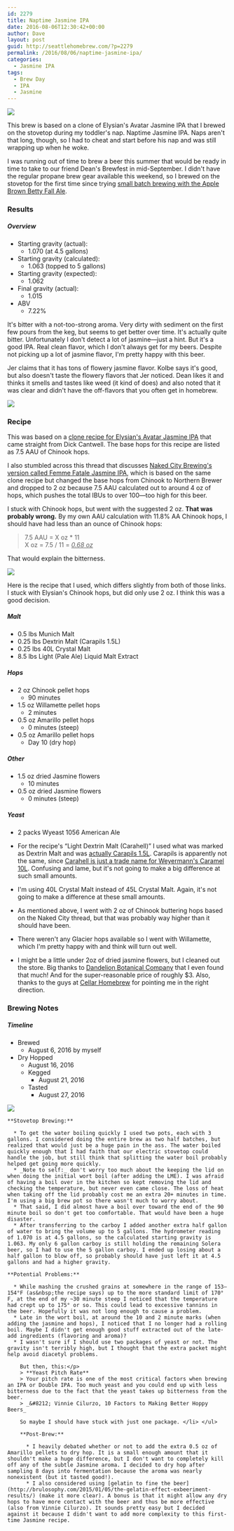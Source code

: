 ```yaml
---
id: 2279
title: Naptime Jasmine IPA
date: 2016-08-06T12:30:42+00:00
author: Dave
layout: post
guid: http://seattlehomebrew.com/?p=2279
permalink: /2016/08/06/naptime-jasmine-ipa/
categories:
  - Jasmine IPA
tags:
  - Brew Day
  - IPA
  - Jasmine
---
```

<img src="http://seattlehomebrew.com/wp-content/uploads/2016/08/IMG_5388-1-700x500.jpg" class="aligncenter" />

This brew is based on a clone of Elysian's Avatar Jasmine IPA that I brewed on the stovetop during my toddler's nap. Naptime Jasmine IPA. Naps aren't that long, though, so I had to cheat and start before his nap and was still wrapping up when he woke.

I was running out of time to brew a beer this summer that would be ready in time to take to our friend Dean's Brewfest in mid-September. I didn't have the regular propane brew gear available this weekend, so I brewed on the stovetop for the first time since trying [small batch brewing with the Apple Brown Betty Fall&nbsp;Ale](http://seattlehomebrew.com/category/brews/apple-brown-betty-ale/).

<!--more-->

### Results

##### Overview

  * Starting gravity (actual): 
      * 1.070 (at&nbsp;4.5&nbsp;gallons)
  * Starting gravity (calculated): 
      * 1.063 (topped&nbsp;to&nbsp;5&nbsp;gallons)
  * Starting gravity (expected): 
      * 1.062
  * Final gravity (actual): 
      * 1.015
  * ABV 
      * 7.22% 

It's bitter with a not-too-strong aroma. Very dirty with sediment on the first few pours from the keg, but seems to get better over time. It's actually quite bitter. Unfortunately I don't detect a lot of jasmine—just a hint. But it's a good IPA. Real clean flavor, which I don't always get for my beers. Despite not picking up a lot of jasmine flavor, I'm pretty happy with this beer. 

Jer claims that it has tons of flowery jasmine flavor. Kolbe says it's good, but also doesn't taste the flowery flavors that Jer noticed. Dean likes it and thinks it smells and tastes like weed (it kind of does) and also noted that it was clear and didn't have the off-flavors that you often get in homebrew.

<img src="http://seattlehomebrew.com/wp-content/uploads/2016/08/IMG_5701-001-700x500.jpg" class="aligncenter" /> 

### Recipe

This was based on a [clone recipe for Elysian's Avatar Jasmine IPA](http://blog.seattlepi.com/whatsontap/2008/05/22/elysian-homebrew-recipes/) that came straight from Dick Cantwell. The base hops for this recipe are listed as 7.5 AAU of Chinook hops.

I also stumbled across this thread that discusses [Naked City Brewing's version called Femme Fatale Jasmine IPA](http://www.homebrewtalk.com/showthread.php?t=67344), which is based on the same clone recipe but changed the base hops from Chinook to Northern Brewer and dropped to 2 oz because 7.5 AAU calculated out to around 4 oz of hops, which pushes the total IBUs to over 100—too high for this beer.

I stuck with Chinook hops, but went with the suggested 2 oz. **That was probably wrong.** By my own AAU calculation with 11.8% AA Chinook hops, I should have had less than an ounce of Chinook hops:

> 7.5 AAU = X oz * 11  
> X oz = 7.5 / 11 = <em style="text-decoration: underline;">0.68 oz</em> 

That would explain the bitterness.

<img src="http://seattlehomebrew.com/wp-content/uploads/2016/08/IMG_5147-667x500.jpg" class="aligncenter" /> 

Here is the recipe that I used, which differs slightly from both of those links. I stuck with Elysian's Chinook hops, but did only use 2 oz. I think this was a good decision.

##### Malt

  * 0.5 lbs Munich Malt
  * 0.25 lbs Dextrin Malt (Carapils 1.5L)
  * 0.25 lbs 40L Crystal Malt
  * 8.5 lbs Light (Pale Ale) Liquid Malt Extract

##### Hops

  * 2 oz Chinook pellet hops 
      * 90 minutes
  * 1.5 oz Willamette pellet hops 
      * 2 minutes
  * 0.5 oz Amarillo pellet hops 
      * 0 minutes (steep)
  * 0.5 oz Amarillo pellet hops 
      * Day 10 (dry hop)

##### Other

  * 1.5 oz dried Jasmine flowers 
      * 10 minutes
  * 0.5 oz dried Jasmine flowers 
      * 0 minutes (steep)

##### Yeast

  * 2 packs Wyeast 1056 American Ale 

  * For the recipe's &#8220;Light Dextrin Malt (Carahell)&#8221; I used what was marked as Dextrin Malt and was [actually Carapils 1.5L](http://www.cellar-homebrew.com/shop/Dextrin-Carapils-Malt.html). Carapils is apparently not the same, since [Carahell is just a trade name for Weyermann's Caramel 10L](http://www.weyermann.de/eng/produkte.asp?idkat=18&umenue=yes&idmenue=&sprache=2). Confusing and lame, but it's not going to make a big difference at such small amounts.
  * I'm using 40L Crystal Malt instead of 45L Crystal Malt. Again, it's not going to make a difference at these small amounts.
  * As mentioned above, I went with 2 oz of Chinook buttering hops based on the Naked City thread, but that was probably way higher than it should have been.
  * There weren't any Glacier hops available so I went with Willamette, which I'm pretty happy with and think will turn out well.
  * I might be a little under 2oz of dried jasmine flowers, but I cleaned out the store. Big thanks to [Dandelion Botanical Company](http://www.dandelionbotanical.com) that I even found that much! And for the super-reasonable price of roughly $3. Also, thanks to the guys at [Cellar Homebrew](http://cellar-homebrew.com) for pointing me in the right direction.

### Brewing Notes

##### Timeline

  * Brewed 
      * August 6, 2016 by myself
  * Dry Hopped 
      * August 16, 2016
      * Kegged 
          * August 21, 2016
      * Tasted 
          * August 27, 2016</ul>  
<img src="http://seattlehomebrew.com/wp-content/uploads/2016/08/IMG_5146-576x500.jpg" class="aligncenter" /> 
    
    **Stovetop Brewing:**
    
      * To get the water boiling quickly I used two pots, each with 3 gallons. I considered doing the entire brew as two half batches, but realized that would just be a huge pain in the ass. The water boiled quickly enough that I had faith that our electric stovetop could handle the job, but still think that splitting the water boil probably helped get going more quickly.
      * _Note to self:_ don't worry too much about the keeping the lid on when doing the initial wort boil (after adding the LME). I was afraid of having a boil over in the kitchen so kept removing the lid and checking the temperature, but never even came close. The loss of heat when taking off the lid probably cost me an extra 20+ minutes in time. I'm using a big brew pot so there wasn't much to worry about.
      * That said, I did almost have a boil over toward the end of the 90 minute boil so don't get too comfortable. That would have been a huge disaster.
      * After transferring to the carboy I added another extra half gallon of water to bring the volume up to 5 gallons. The hydrometer reading of 1.070 is at 4.5 gallons, so the calculated starting gravity is 1.063. My only 6 gallon carboy is still holding the remaining Solera beer, so I had to use the 5 gallon carboy. I ended up losing about a half gallon to blow off, so probably should have just left it at 4.5 gallons and had a higher gravity.
    
    **Potential Problems:**
    
      * While mashing the crushed grains at somewhere in the range of 153–154°F (as&nbsp;the recipe says) up to the more standard limit of 170° F, at the end of my ~30 minute steep I noticed that the temperature had crept up to 175° or so. This could lead to excessive tannins in the beer. Hopefully it was not long enough to cause a problem.
      * Late in the wort boil, at around the 10 and 2 minute marks (when adding the jasmine and hops), I noticed that I no longer had a rolling boil. Maybe I didn't get enough good stuff extracted out of the late-add ingredients (flavoring and aroma)?
      * I wasn't sure if I should use two packages of yeast or not. The gravity isn't terribly high, but I thought that the extra packet might help avoid diacetyl problems.  
  
        But then, this:</p> 
        > **Yeast Pitch Rate**  
        > Your pitch rate is one of the most critical factors when brewing an IPA or Double IPA. Too much yeast and you could end up with less bitterness due to the fact that the yeast takes up bitterness from the beer.  
        > _&#8212; Vinnie Cilurzo, 10 Factors to Making Better Hoppy Beers_ 
        
        So maybe I should have stuck with just one package. </li> </ul> 
        
        **Post-Brew:**
        
          * I heavily debated whether or not to add the extra 0.5 oz of Amarillo pellets to dry hop. It is a small enough amount that it shouldn't make a huge difference, but I don't want to completely kill off any of the subtle Jasmine aroma. I decided to dry hop after sampling 8 days into fermentation because the aroma was nearly nonexistent (but it tasted good!).
          * I also considered using [gelatin to fine the beer](http://brulosophy.com/2015/01/05/the-gelatin-effect-exbeeriment-results/) (make it more clear). A bonus is that it might allow any dry hops to have more contact with the beer and thus be more effective (also from Vinnie Cilurzo). It sounds pretty easy but I decided against it because I didn't want to add more complexity to this first-time Jasmine recipe.